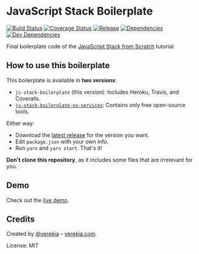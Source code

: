 # JavaScript Stack Boilerplate

[![Build Status](https://img.shields.io/travis/verekia/js-stack-boilerplate.svg?style=flat-square)](https://travis-ci.org/verekia/js-stack-boilerplate)
[![Coverage Status](https://img.shields.io/coveralls/verekia/js-stack-boilerplate.svg?style=flat-square)](https://coveralls.io/github/verekia/js-stack-boilerplate?branch=master)
[![Release](https://img.shields.io/github/release/verekia/js-stack-boilerplate.svg?style=flat-square)](https://github.com/verekia/js-stack-boilerplate/releases)
[![Dependencies](https://img.shields.io/david/verekia/js-stack-boilerplate.svg?style=flat-square)](https://david-dm.org/verekia/js-stack-boilerplate)
[![Dev Dependencies](https://img.shields.io/david/dev/strongloop/express.svg?style=flat-square)](https://david-dm.org/verekia/js-stack-boilerplate?type=dev)

Final boilerplate code of the [JavaScript Stack from Scratch](https://github.com/verekia/js-stack-from-scratch) tutorial.

## How to use this boilerplate

This boilerplate is available in **two versions**:

- `js-stack-boilerplate` (this version): Includes Heroku, Travis, and Coveralls.
- [`js-stack-boilerplate-no-services`](https://github.com/verekia/js-stack-boilerplate/tree/master-no-services): Contains only free open-source tools.

Either way:

- Download the [latest release](https://github.com/verekia/js-stack-boilerplate/releases) for the version you want.
- Edit `package.json` with your own info.
- Run `yarn` and `yarn start`. That's it!

**Don't clone this repository**, as it includes some files that are irrelevant for you.

## Demo

Check out the [live demo](https://js-stack.herokuapp.com/).

## Credits

Created by [@verekia](https://twitter.com/verekia) – [verekia.com](http://verekia.com/).

License: MIT

<!-- Test 1 -->
